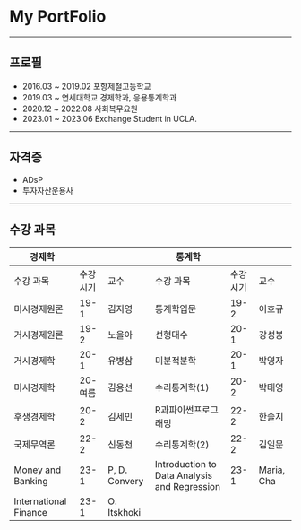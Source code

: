 # My PortFolio

---

## 프로필

* 2016.03 ~ 2019.02 포항제철고등학교  
* 2019.03 ~ 연세대학교 경제학과, 응용통계학과  
* 2020.12 ~ 2022.08 사회복무요원  
* 2023.01 ~ 2023.06 Exchange Student in UCLA.

---

## 자격증

* ADsP
* 투자자산운용사

---

## 수강 과목

| 경제학    |        |     | 통계학   |         |     |
| ------- | ------ | --- | ------- | ------- | --- |
| 수강 과목 | 수강 시기 | 교수 | 수강 과목 | 수강 시기 | 교수 |
| 미시경제원론 | 19-1 | 김지영 | 통계학입문 | 19-2 | 이호규 |
| 거시경제원론 | 19-2 | 노을아 | 선형대수 | 20-1 | 강성봉 |
| 거시경제학 | 20-1 | 유병삼 | 미분적분학 | 20-1 | 박영자 |
| 미시경제학 | 20-여름 | 김용선 | 수리통계학(1) | 20-2 | 박태영 |
| 후생경제학 | 20-2 | 김세민 | R과파이썬프로그래밍 | 22-2 | 한솔지 |
| 국제무역론 | 22-2 | 신동천 | 수리통계학(2) | 22-2 | 김일문 |
| Money and Banking | 23-1 | P, D. Convery | Introduction to Data Analysis and Regression | 23-1 | Maria, Cha |
| International Finance | 23-1 | O. Itskhoki | 



